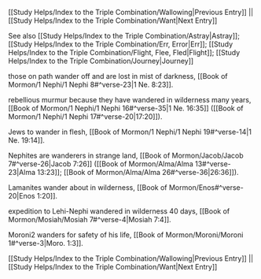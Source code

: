 [[Study Helps/Index to the Triple Combination/Wallowing|Previous Entry]]  ||  [[Study Helps/Index to the Triple Combination/Want|Next Entry]]

 See also [[Study Helps/Index to the Triple Combination/Astray|Astray]]; [[Study Helps/Index to the Triple Combination/Err, Error|Err]]; [[Study Helps/Index to the Triple Combination/Flight, Flee, Fled|Flight]]; [[Study Helps/Index to the Triple Combination/Journey|Journey]]

 those on path wander off and are lost in mist of darkness, [[Book of Mormon/1 Nephi/1 Nephi 8#^verse-23|1 Ne. 8:23]].

 rebellious murmur because they have wandered in wilderness many years, [[Book of Mormon/1 Nephi/1 Nephi 16#^verse-35|1 Ne. 16:35]] ([[Book of Mormon/1 Nephi/1 Nephi 17#^verse-20|17:20]]).

 Jews to wander in flesh, [[Book of Mormon/1 Nephi/1 Nephi 19#^verse-14|1 Ne. 19:14]].

 Nephites are wanderers in strange land, [[Book of Mormon/Jacob/Jacob 7#^verse-26|Jacob 7:26]] ([[Book of Mormon/Alma/Alma 13#^verse-23|Alma 13:23]]; [[Book of Mormon/Alma/Alma 26#^verse-36|26:36]]).

 Lamanites wander about in wilderness, [[Book of Mormon/Enos#^verse-20|Enos 1:20]].

 expedition to Lehi-Nephi wandered in wilderness 40 days, [[Book of Mormon/Mosiah/Mosiah 7#^verse-4|Mosiah 7:4]].

 Moroni2 wanders for safety of his life, [[Book of Mormon/Moroni/Moroni 1#^verse-3|Moro. 1:3]].

[[Study Helps/Index to the Triple Combination/Wallowing|Previous Entry]]  ||  [[Study Helps/Index to the Triple Combination/Want|Next Entry]]